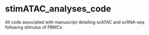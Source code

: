# stimATAC_analyses_code
All code associated with manuscript detailing scATAC and scRNA-seq following stimulus of PBMCs
